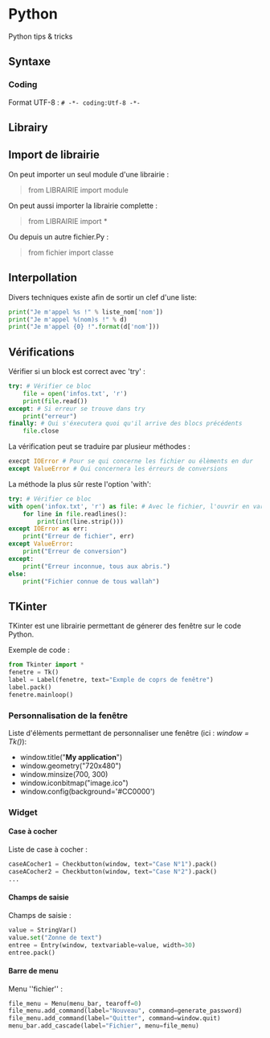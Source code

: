 # Python

Python tips & tricks

## Syntaxe

### Coding

Format UTF-8 : ``# -*- coding:Utf-8 -*-``

## Librairy

## Import de librairie

On peut importer un seul module d'une librairie :

> from LIBRAIRIE import module

On peut aussi importer la librairie complette : 

> from LIBRAIRIE import *

Ou depuis un autre fichier.Py :

> from fichier import classe

## Interpollation

Divers techniques existe afin de sortir un clef d'une liste:

```PYTHON
print("Je m'appel %s !" % liste_nom['nom']) 
print("Je m'appel %(nom)s !" % d)
print("Je m'appel {0} !".format(d['nom']))
```

## Vérifications

Vérifier si un block est correct avec 'try' :

```PYTHON
try: # Vérifier ce bloc
    file = open('infos.txt', 'r')
    print(file.read())
except: # Si erreur se trouve dans try
    print("erreur")
finally: # Qui s'éxecutera quoi qu'il arrive des blocs précédents
    file.close
```

La vérification peut se traduire par plusieur méthodes :

```PYTHON
execpt IOError # Pour se qui concerne les fichier ou élèments en dur
except ValueError # Qui concernera les érreurs de conversions
```
La méthode la plus sûr reste l'option 'with':

```PYTHON
try: # Vérifier ce bloc
with open('infox.txt', 'r') as file: # Avec le fichier, l'ouvrir en var file
    for line in file.readlines():
        print(int(line.strip()))
except IOError as err:
    print("Erreur de fichier", err)
except ValueError:
    print("Erreur de conversion")
except:
    print("Erreur inconnue, tous aux abris.")
else:
    print("Fichier connue de tous wallah")
```

## TKinter

TKinter est une librairie permettant de génerer des fenêtre sur le code Python.

Exemple de code :

```PYTHON
from Tkinter import *
fenetre = Tk()
label = Label(fenetre, text="Exmple de coprs de fenêtre")
label.pack()
fenetre.mainloop()
```

### Personnalisation de la fenêtre

Liste d'élèments permettant de personnaliser une fenêtre (ici : *window = Tk()*):
- window.title("**My application**")
- window.geometry("720x480")
- window.minsize(700, 300)
- window.iconbitmap("image.ico")
- window.config(background='#CC0000')

### Widget

#### Case à cocher 

Liste de case à cocher :

```PYTHON
caseACocher1 = Checkbutton(window, text="Case N°1").pack()
caseACocher2 = Checkbutton(window, text="Case N°2").pack()
...
```

#### Champs de saisie

Champs de saisie :

```PYTHON
value = StringVar()
value.set("Zonne de text")
entree = Entry(window, textvariable=value, width=30)
entree.pack()
```

#### Barre de menu

Menu ''fichier'' :

```PYTHON
file_menu = Menu(menu_bar, tearoff=0)
file_menu.add_command(label="Nouveau", command=generate_password)
file_menu.add_command(label="Quitter", command=window.quit)
menu_bar.add_cascade(label="Fichier", menu=file_menu)
```